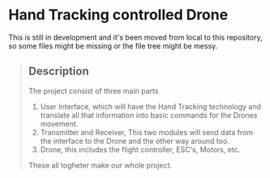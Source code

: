 # Hand Tracking controlled Drone

This is still in development and it's been moved from local to this repository, so some files might be missing or the file tree might be messy.

>## Description
>
>The project consist of three main parts
>
>1. User Interface, which will have the Hand Tracking technology and translate all that information into basic commands for the Drones movement.
>2. Transmitter and Receiver, This two modules will send data from the interface to the Drone and the other way around too.
>3. Drone, this includes the flight controller, ESC's, Motors, etc.
>
>These all togheter make our whole project.